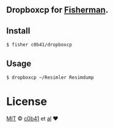 ## Dropboxcp for [Fisherman](http://github.com/fisherman/fisherman).

## Install


```fish
$ fisher c0b41/dropboxcp
```


## Usage

```fish
$ dropboxcp ~/Resimler Resimdump
```

# License

[MIT](http://opensource.org/licenses/MIT) © [c0b41]( http://github.com/c0b41) et [al](https://github.com/ayhankuru/gitremote/graphs/contributors) :heart:
